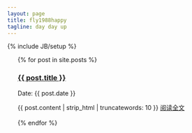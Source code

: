 ```yaml
---
layout: page
title: fly1988happy
tagline: day day up
---
```

{% include JB/setup %}


<ul class="posts">
  {% for post in site.posts %}
  	<div class="post">
		<h3 class="title"><a href="{{ post.url }}">{{ post.title }}</a></h3>
		<p class="meta">Date: {{ post.date }}</p>
		<div class="entry">
			{{ post.content | strip_html | truncatewords: 10 }}
            <a href="{{ post.url }}">阅读全文</a>
		</div>
	</div>
    <br/>
 {% endfor %}

</ul>




